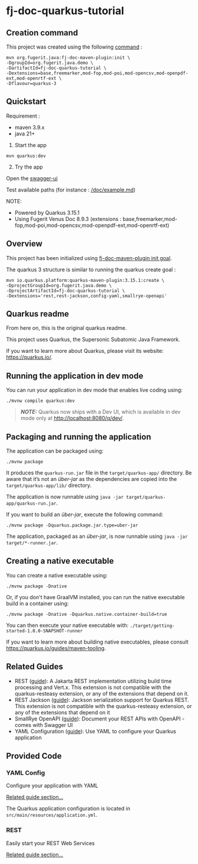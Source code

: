 # fj-doc-quarkus-tutorial

## Creation command

This project was created using the following [command](https://venusdocs.fugerit.org/guide/#maven-plugin-goal-init) :

```shell
mvn org.fugerit.java:fj-doc-maven-plugin:init \
-DgroupId=org.fugerit.java.demo \
-DartifactId=fj-doc-quarkus-tutorial \
-Dextensions=base,freemarker,mod-fop,mod-poi,mod-opencsv,mod-openpdf-ext,mod-openrtf-ext \
-Dflavour=quarkus-3
```

## Quickstart

Requirement :
- maven 3.9.x
- java 21+

1. Start the app

```shell
mvn quarkus:dev
```

2. Try the app

Open the [swagger-ui](http://localhost:8080/q/swagger-ui/)

Test available paths (for instance : [/doc/example.md](http://localhost:8080/doc/example.md))

NOTE:
- Powered by Quarkus 3.15.1
- Using Fugerit Venus Doc 8.9.3 (extensions : base,freemarker,mod-fop,mod-poi,mod-opencsv,mod-openpdf-ext,mod-openrtf-ext)

## Overview

This project has been initialized using [fj-doc-maven-plugin init goal](https://venusguides.fugerit.org/src/docs/wizard/fj-doc-maven-plugin_init.html).

The quarkus 3 structure is similar to running the quarkus create goal : 

```shell
mvn io.quarkus.platform:quarkus-maven-plugin:3.15.1:create \
-DprojectGroupId=org.fugerit.java.demo \
-DprojectArtifactId=fj-doc-quarkus-tutorial \
-Dextensions='rest,rest-jackson,config-yaml,smallrye-openapi'
```

## Quarkus readme

From here on, this is the original quarkus readme.

This project uses Quarkus, the Supersonic Subatomic Java Framework.

If you want to learn more about Quarkus, please visit its website: <https://quarkus.io/>.

## Running the application in dev mode

You can run your application in dev mode that enables live coding using:

```shell script
./mvnw compile quarkus:dev
```

> **_NOTE:_**  Quarkus now ships with a Dev UI, which is available in dev mode only at <http://localhost:8080/q/dev/>.

## Packaging and running the application

The application can be packaged using:

```shell script
./mvnw package
```

It produces the `quarkus-run.jar` file in the `target/quarkus-app/` directory.
Be aware that it’s not an _über-jar_ as the dependencies are copied into the `target/quarkus-app/lib/` directory.

The application is now runnable using `java -jar target/quarkus-app/quarkus-run.jar`.

If you want to build an _über-jar_, execute the following command:

```shell script
./mvnw package -Dquarkus.package.jar.type=uber-jar
```

The application, packaged as an _über-jar_, is now runnable using `java -jar target/*-runner.jar`.

## Creating a native executable

You can create a native executable using:

```shell script
./mvnw package -Dnative
```

Or, if you don't have GraalVM installed, you can run the native executable build in a container using:

```shell script
./mvnw package -Dnative -Dquarkus.native.container-build=true
```

You can then execute your native executable with: `./target/getting-started-1.0.0-SNAPSHOT-runner`

If you want to learn more about building native executables, please consult <https://quarkus.io/guides/maven-tooling>.

## Related Guides

- REST ([guide](https://quarkus.io/guides/rest)): A Jakarta REST implementation utilizing build time processing and Vert.x. This extension is not compatible with the quarkus-resteasy extension, or any of the extensions that depend on it.
- REST Jackson ([guide](https://quarkus.io/guides/rest#json-serialisation)): Jackson serialization support for Quarkus REST. This extension is not compatible with the quarkus-resteasy extension, or any of the extensions that depend on it
- SmallRye OpenAPI ([guide](https://quarkus.io/guides/openapi-swaggerui)): Document your REST APIs with OpenAPI - comes with Swagger UI
- YAML Configuration ([guide](https://quarkus.io/guides/config-yaml)): Use YAML to configure your Quarkus application

## Provided Code

### YAML Config

Configure your application with YAML

[Related guide section...](https://quarkus.io/guides/config-reference#configuration-examples)

The Quarkus application configuration is located in `src/main/resources/application.yml`.

### REST

Easily start your REST Web Services

[Related guide section...](https://quarkus.io/guides/getting-started-reactive#reactive-jax-rs-resources)
